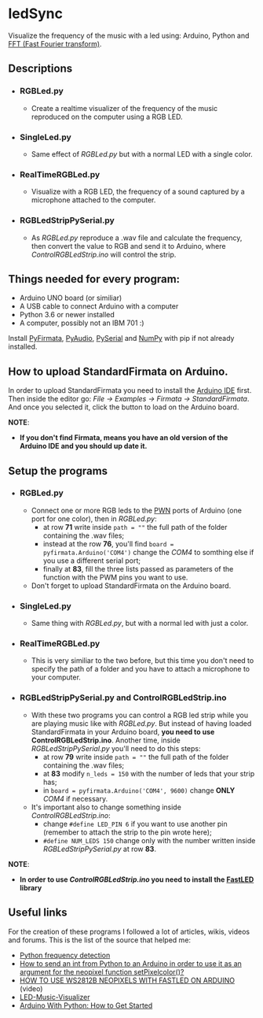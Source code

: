 # ledSync
Visualize the frequency of the music with a led using: Arduino, Python and [FFT (Fast Fourier transform)](https://en.wikipedia.org/wiki/Fast_Fourier_transform).

## Descriptions
- ### RGBLed.py
  - Create a realtime visualizer of the frequency of the music reproduced on the computer using a RGB LED.
- ### SingleLed.py
  - Same effect of _RGBLed.py_ but with a normal LED with a single color.
- ### RealTimeRGBLed.py
  - Visualize with a RGB LED, the frequency of a sound captured by a microphone attached to the computer.
- ### RGBLedStripPySerial.py
  - As _RGBLed.py_ reproduce a .wav file and calculate the frequency, then convert the value to RGB and send it to Arduino, where _ControlRGBLedStrip.ino_ will control the strip.

## Things needed for every program:
- Arduino UNO board (or similiar)
- A USB cable to connect Arduino with a computer
- Python 3.6 or newer installed
- A computer, possibly not an IBM 701 :)

Install [PyFirmata](https://pypi.org/project/pyFirmata/), [PyAudio](https://pypi.org/project/PyAudio/), [PySerial](https://pypi.org/project/pyserial/) and [NumPy](https://pypi.org/project/numpy/) with pip if not already installed.

## How to upload StandardFirmata on Arduino.
In order to upload StandardFirmata you need to install the [Arduino IDE](https://www.arduino.cc/en/main/software) first. Then inside the editor go: _File -> Examples -> Firmata -> StandardFirmata_. And once you selected it, click the button to load on the Arduino board.

**NOTE**:
- **If you don't find Firmata, means you have an old version of the Arduino IDE and you should up date it.**


## Setup the programs
- ### RGBLed.py
  - Connect one or more RGB leds to the [PWN](https://www.arduino.cc/en/tutorial/PWM) ports of Arduino (one port for one color), then in _RGBLed.py_:
    - at row **71** write inside ```path = ""``` the full path of the folder containing the .wav files;
    - instead at the row **76**, you'll find ```board = pyfirmata.Arduino('COM4')``` change the _COM4_ to somthing else if you use a different serial port;
    - finally at **83**, fill the three lists passed as parameters of the function with the PWM pins you want to use.
  - Don't forget to upload StandardFirmata on the Arduino board.


- ### SingleLed.py
  - Same thing with _RGBLed.py_, but with a normal led with just a color.


- ### RealTimeRGBLed.py
  - This is very similiar to the two before, but this time you don't need to specify the path of a folder and you have to attach a microphone to your computer.


- ### RGBLedStripPySerial.py and ControlRGBLedStrip.ino
  - With these two programs you can control a RGB led strip while you are playing music like with _RGBLed.py_. But instead of having loaded StandardFirmata in your Arduino board, **you need to use ControlRGBLedStrip.ino**.
Another time, inside _RGBLedStripPySerial.py_ you'll need to do this steps:
    - at row **79** write inside ```path = ""``` the full path of the folder containing the .wav files;
    - at **83** modify ```n_leds = 150``` with the number of leds that your strip has;
    - in ```board = pyfirmata.Arduino('COM4', 9600)``` change **ONLY** _COM4_ if necessary.
  - It's important also to change something inside _ControlRGBLedStrip.ino_:
    - change ```#define LED_PIN 6``` if you want to use another pin (remember to attach the strip to the pin wrote here);
    - ```#define NUM_LEDS 150``` change only with the number written inside _RGBLedStripPySerial.py_ at row **83**.

**NOTE**:
  - **In order to use _ControlRGBLedStrip.ino_ you need to install the [FastLED](https://github.com/FastLED/FastLED) library**
    
## Useful links
For the creation of these programs I followed a lot of articles, wikis, videos and forums.
This is the list of the source that helped me:
- [Python frequency detection](https://stackoverflow.com/a/2649540/13340183)
- [How to send an int from Python to an Arduino in order to use it as an argument for the neopixel function setPixelcolor()?](https://stackoverflow.com/a/56321187/13340183)
- [HOW TO USE WS2812B NEOPIXELS WITH FASTLED ON ARDUINO](https://youtu.be/YgII4UYW5hU) (video)
- [LED-Music-Visualizer](https://github.com/DevonCrawford/LED-Music-Visualizer)
- [Arduino With Python: How to Get Started](https://realpython.com/arduino-python/)

